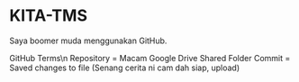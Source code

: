 # KITA-TMS
Saya boomer muda menggunakan GitHub.

GitHub Terms\n
Repository = Macam Google Drive Shared Folder
Commit = Saved changes to file (Senang cerita ni cam dah siap, upload)

